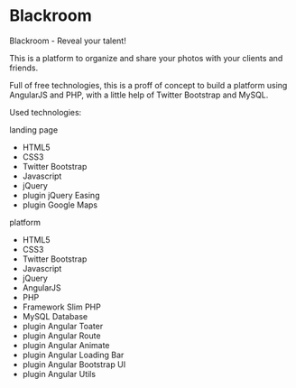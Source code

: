 # Blackroom

Blackroom - Reveal your talent!

This is a platform to organize and share your photos with your clients and friends.

Full of free technologies, this is a proff of concept to build a platform using AngularJS and PHP, with a little help of Twitter Bootstrap and MySQL.

Used technologies:

landing page
  * HTML5
  * CSS3
  * Twitter Bootstrap
  * Javascript
  * jQuery
  * plugin jQuery Easing
  * plugin Google Maps

platform
  * HTML5
  * CSS3
  * Twitter Bootstrap
  * Javascript
  * jQuery
  * AngularJS
  * PHP
  * Framework Slim PHP
  * MySQL Database
  * plugin Angular Toater
  * plugin Angular Route
  * plugin Angular Animate
  * plugin Angular Loading Bar
  * plugin Angular Bootstrap UI
  * plugin Angular Utils


